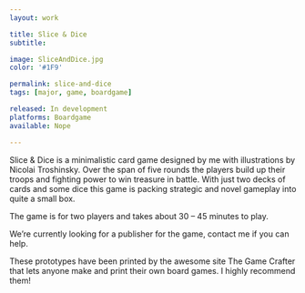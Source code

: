 ```yaml
---
layout: work

title: Slice & Dice
subtitle:

image: SliceAndDice.jpg
color: '#1F9'

permalink: slice-and-dice
tags: [major, game, boardgame]

released: In development
platforms: Boardgame
available: Nope

---
```


Slice & Dice is a minimalistic card game designed by me with illustrations by Nicolai Troshinsky. Over the span of five rounds the players build up their troops and fighting power to win treasure in battle. With just two decks of cards and some dice this game is packing strategic and novel gameplay into quite a small box.

The game is for two players and takes about 30 – 45 minutes to play.

We’re currently looking for a publisher for the game, contact me if you can help.

These prototypes have been printed by the awesome site The Game Crafter that lets anyone make and print their own board games. I highly recommend them!
